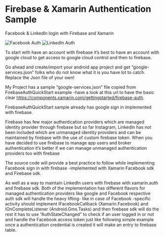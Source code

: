 # Firebase & Xamarin Authentication Sample
Facebook &amp; LinkedIn login with Firebase and Xamarin

![Facebook Auth](https://media.licdn.com/mpr/mpr/AAEAAQAAAAAAAA1oAAAAJGRiZjVlMjhjLTU5OTYtNGE3OS04MjRjLWVmOWI0NDg3NTcxNQ.png?raw=true "Facebook Auth")
![LinkedIn Auth](https://media.licdn.com/mpr/mpr/AAEAAQAAAAAAAAtMAAAAJGUxMTZhMjZkLTBmMTgtNGEwMC1hZTU1LThmOWNmYjlkZjZlMg.png?raw=true "LinkedIn Auth")

To start with have an account with firebase it’s best to have an account with google cloud to get access to google cloud control and then to firebase.

Go ahead and create/import your android app project and get “google-services.json” folks who do not know what it is you have lot to catch. Replace the Json file of your own! 

My Project has a sample “google-services.json” file copied from FirebaseAuthQuickStart example -have a look at this url to have the basic clear https://components.xamarin.com/gettingstarted/firebase-auth.

FirebaseAuthQuickStart  sample already has  google sign in implemented with firebase.

Firebase has few major authentication providers which are managed identity provider through firebase but so far Instagram, LinkedIn has not been included which are unmanaged identity providers and can be maintained by firebase with the use of custom firebase token.
When you have decided to use firebase to manage app users and broker authentication it’s better if we can manage unmanaged authentication providers too with firebase

The source code will provide a best practice to follow while implementing Facebook sign in with firebase -implemented with Xamarin Facebook sdk and Firebase sdk.

As well as a way to maintain LinkedIn users with firebase with xamarin.auth and firebase sdk.
Both of the implementation has different flavors for managed authentication providers like google and Facebook respective auth sdk will handle the heavy lifting- like in case of Facebook -specific activity should implement IFacebookCallback (Xamarin.Facebook) and IOnCompleteListener (Android.Gms.Tasks) and then firebase sdk will do the rest it has to use “AuthStateChanged” to check if an user logged in or not and handle the Facebook access token just like following simple example once a authentication credential is created it will make an entry to firebase table.
